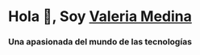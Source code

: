 <h1 align="center">Hola 👋, Soy <a href="https://github.com/vmedina2014" target="blank">
Valeria Medina</a></h1>

<h3 align="center">Una apasionada del mundo de las tecnologías</h3>
